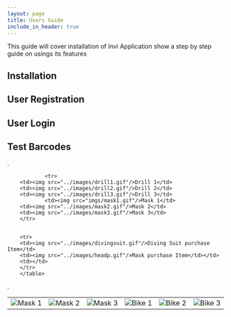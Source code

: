 ```yaml
---
layout: page
title: Users Guide
include_in_header: true
---
```


This guide will cover installation of Invi Application show a step by step guide on usings its features


## Installation

## User Registration

## User Login

## Test Barcodes

.
        <table class="tables" >
		<tr>
		<td><img src="../images/mask1.gif"/>Mask 1</td>
		<td><img src="../images/mask2.gif"/>Mask 2</td>
		<td><img src="../images/mask3.gif"/>Mask 3</td>
				<td><img src="../images/bike1.gif"/>Bike 1</td>
		<td><img src="../images/bike2.gif"/>Bike 2</td>
		<td><img src="../images/bike3.gif"/>Bike 3</td>
		</tr>
		
		
				<tr>
		<td><img src="../images/drill1.gif"/>Drill 1</td>
		<td><img src="../images/drill2.gif"/>Drill 2</td>
		<td><img src="../images/drill3.gif"/>Drill 3</td>
				<td><img src="imgs/mask1.gif"/>Mask 1</td>
		<td><img src="../images/mask2.gif"/>Mask 2</td>
		<td><img src="../images/mask3.gif"/>Mask 3</td>
		</tr>
		
		
		<tr>
		<td><img src="../images/divingsuit.gif"/>Diving Suit purchase Item</td>
		<td><img src="../images/headp.gif"/>Mask purchase Item</td></td>
		<td></td>
		</tr>
		</table>
.
